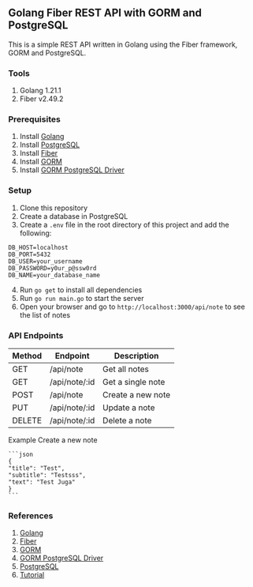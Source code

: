 ## Golang Fiber REST API with GORM and PostgreSQL

This is a simple REST API written in Golang using the Fiber framework, GORM and PostgreSQL.

### Tools

1. Golang 1.21.1
2. Fiber v2.49.2

### Prerequisites

1. Install [Golang](https://golang.org/doc/install)
2. Install [PostgreSQL](https://www.postgresql.org/download/)
3. Install [Fiber](https://gofiber.io/)
4. Install [GORM](https://gorm.io/docs/#installation)
5. Install [GORM PostgreSQL Driver](https://gorm.io/docs/connecting_to_the_database.html#PostgreSQL)

### Setup

1. Clone this repository
2. Create a database in PostgreSQL
3. Create a `.env` file in the root directory of this project and add the following:

```
DB_HOST=localhost
DB_PORT=5432
DB_USER=your_username
DB_PASSWORD=y0ur_p@ssw0rd
DB_NAME=your_database_name
```

4. Run `go get` to install all dependencies
5. Run `go run main.go` to start the server
6. Open your browser and go to `http://localhost:3000/api/note` to see the list of notes

### API Endpoints

| Method | Endpoint      | Description       |
| ------ | ------------- | ----------------- |
| GET    | /api/note     | Get all notes     |
| GET    | /api/note/:id | Get a single note |
| POST   | /api/note     | Create a new note |
| PUT    | /api/note/:id | Update a note     |
| DELETE | /api/note/:id | Delete a note     |

Example Create a new note

    ```json
    {
    "title": "Test",
    "subtitle": "Testsss",
    "text": "Test Juga"
    }
    ```

### References

1. [Golang](https://golang.org/)
2. [Fiber](https://gofiber.io/)
3. [GORM](https://gorm.io/)
4. [GORM PostgreSQL Driver](https://gorm.io/docs/connecting_to_the_database.html#PostgreSQL)
5. [PostgreSQL](https://www.postgresql.org/)
6. [Tutorial](https://dev.to/percoguru/getting-started-with-apis-in-golang-feat-fiber-and-gorm-2n34)
